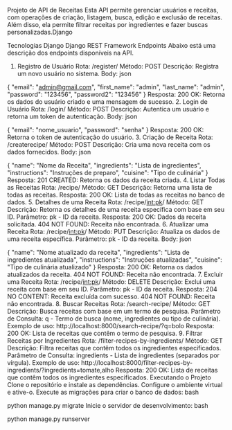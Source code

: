 Projeto de API de Receitas
Esta API permite gerenciar usuários e receitas, com operações de criação, listagem, busca, edição e exclusão de receitas. Além disso, ela permite filtrar receitas por ingredientes e fazer buscas personalizadas.Django

Tecnologias
Django
Django REST Framework
Endpoints
Abaixo está uma descrição dos endpoints disponíveis na API.

1. Registro de Usuário
Rota: /register/
Método: POST
Descrição: Registra um novo usuário no sistema.
Body:
json

{
   "email": "admin@gmail.com",
    "first_name": "admin",
    "last_name": "admin",
    "password": "123456",
    "password2": "123456"
}
Resposta:
200 OK: Retorna os dados do usuário criado e uma mensagem de sucesso.
2. Login de Usuário
Rota: /login/
Método: POST
Descrição: Autentica um usuário e retorna um token de autenticação.
Body:
json

{
  "email": "nome_usuario",
  "password": "senha"
}
Resposta:
200 OK: Retorna o token de autenticação do usuário.
3. Criação de Receita
Rota: /createrecipe/
Método: POST
Descrição: Cria uma nova receita com os dados fornecidos.
Body:
json

{
  "name": "Nome da Receita",
  "ingredients": "Lista de ingredientes",
  "instructions": "Instruções de preparo",
  "cuisine": "Tipo de culinária"
}
Resposta:
201 CREATED: Retorna os dados da receita criada.
4. Listar Todas as Receitas
Rota: /recipe/
Método: GET
Descrição: Retorna uma lista de todas as receitas.
Resposta:
200 OK: Lista de todas as receitas no banco de dados.
5. Detalhes de uma Receita
Rota: /recipe/<int:pk>/
Método: GET
Descrição: Retorna os detalhes de uma receita específica com base em seu ID.
Parâmetro: pk - ID da receita.
Resposta:
200 OK: Dados da receita solicitada.
404 NOT FOUND: Receita não encontrada.
6. Atualizar uma Receita
Rota: /recipe/<int:pk>/
Método: PUT
Descrição: Atualiza os dados de uma receita específica.
Parâmetro: pk - ID da receita.
Body:
json

{
  "name": "Nome atualizado da receita",
  "ingredients": "Lista de ingredientes atualizada",
  "instructions": "Instruções atualizadas",
  "cuisine": "Tipo de culinária atualizado"
}
Resposta:
200 OK: Retorna os dados atualizados da receita.
404 NOT FOUND: Receita não encontrada.
7. Excluir uma Receita
Rota: /recipe/<int:pk>/
Método: DELETE
Descrição: Exclui uma receita com base em seu ID.
Parâmetro: pk - ID da receita.
Resposta:
204 NO CONTENT: Receita excluída com sucesso.
404 NOT FOUND: Receita não encontrada.
8. Buscar Receitas
Rota: /search-recipe/
Método: GET
Descrição: Busca receitas com base em um termo de pesquisa.
Parâmetro de Consulta: q - Termo de busca (nome, ingredientes ou tipo de culinária).
Exemplo de uso:
http://localhost:8000/search-recipe/?q=bolo
Resposta:
200 OK: Lista de receitas que contêm o termo de pesquisa.
9. Filtrar Receitas por Ingredientes
Rota: /filter-recipes-by-ingredients/
Método: GET
Descrição: Filtra receitas que contêm todos os ingredientes especificados.
Parâmetro de Consulta: ingredients - Lista de ingredientes (separados por vírgula).
Exemplo de uso:
http://localhost:8000/filter-recipes-by-ingredients/?ingredients=tomate,alho
Resposta:
200 OK: Lista de receitas que contêm todos os ingredientes especificados.
Executando o Projeto
Clone o repositório e instale as dependências.
Configure o ambiente virtual e ative-o.
Execute as migrações para criar o banco de dados:
bash

python manage.py migrate
Inicie o servidor de desenvolvimento:
bash

python manage.py runserver
